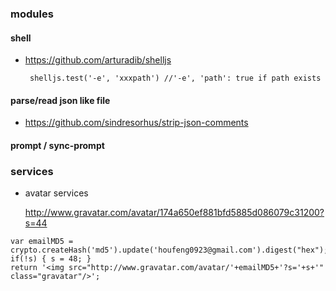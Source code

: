 

### modules


#### shell

 - https://github.com/arturadib/shelljs

        shelljs.test('-e', 'xxxpath') //'-e', 'path': true if path exists


#### parse/read json like file

 - https://github.com/sindresorhus/strip-json-comments


#### prompt / sync-prompt


### services

 - avatar services

    http://www.gravatar.com/avatar/174a650ef881bfd5885d086079c31200?s=44

```
var emailMD5 = crypto.createHash('md5').update('houfeng0923@gmail.com').digest("hex");
if(!s) { s = 48; }
return '<img src="http://www.gravatar.com/avatar/'+emailMD5+'?s='+s+'" class="gravatar"/>';
```

